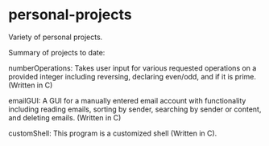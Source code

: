 # personal-projects

Variety of personal projects. 

Summary of projects to date:

numberOperations: Takes user input for various requested operations on a provided integer including reversing, declaring even/odd, and if it is prime. (Written in C) 

emailGUI: A GUI for a manually entered email account with functionality including reading emails, sorting by sender, searching by sender or content, and deleting emails. (Written in C) 

customShell: This program is a customized shell (Written in C). 
